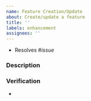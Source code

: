 ```yaml
---
name: Feature Creation/Update
about: Create/update a feature
title: ''
labels: enhancement
assignees: ''
---
```


<!-- Replace _issue_ with the issue number that this PR resolves, or delete the line and add this PR to the Software project if there is no related issue. -->
- Resolves #_issue_

### Description
<!-- Describe what was done to develop the feature. Are there any extra considerations for the future? -->


### Verification
<!-- List any steps that were taken to verify that this feature functions as desired. -->
- 
